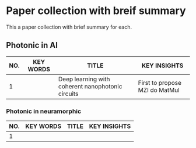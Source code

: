 # Paper collection with breif summary
This a paper collection with brief summary for each.
## Photonic in AI

| NO. | KEY WORDS | TITLE | KEY INSIGHTS            |
|-----|-----------|-------|-------------------------|
|1    |           | Deep learning with coherent nanophotonic circuits | First to propose MZI do MatMul |


### Photonic in neuramorphic
| NO. | KEY WORDS | TITLE | KEY INSIGHTS |
|-----|-----------|-------|--------------|
|1    | 


